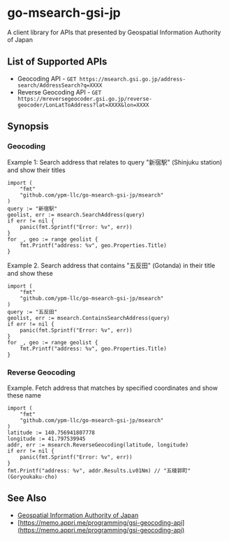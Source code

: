 # go-msearch-gsi-jp

A client library for APIs that presented by Geospatial Information Authority of Japan

## List of Supported APIs

* Geocoding API - `GET https://msearch.gsi.go.jp/address-search/AddressSearch?q=XXXX`
* Reverse Geocoding API - `GET https://mreversegeocoder.gsi.go.jp/reverse-geocoder/LonLatToAddress?lat=XXXX&lon=XXXX`

## Synopsis

### Geocoding

Example 1: Search address that relates to query "新宿駅" (Shinjuku station) and show their titles

    import (
        "fmt"
        "github.com/ypm-llc/go-msearch-gsi-jp/msearch"
    )
    query := "新宿駅"
    geolist, err := msearch.SearchAddress(query)
    if err != nil {
        panic(fmt.Sprintf("Error: %v", err))
    }
    for _, geo := range geolist {
        fmt.Printf("address: %v", geo.Properties.Title)
    }

Example 2. Search address that contains "五反田" (Gotanda) in their title and show these

    import (
        "fmt"
        "github.com/ypm-llc/go-msearch-gsi-jp/msearch"
    )
    query := "五反田"
    geolist, err := msearch.ContainsSearchAddress(query)
    if err != nil {
        panic(fmt.Sprintf("Error: %v", err))
    }
    for _, geo := range geolist {
        fmt.Printf("address: %v", geo.Properties.Title)
    }

### Reverse Geocoding

Example. Fetch address that matches by specified coordinates and show these name

    import (
        "fmt"
        "github.com/ypm-llc/go-msearch-gsi-jp/msearch"
    )
    latitude := 140.756941807778
    longitude := 41.797539945
    addr, err := msearch.ReverseGeocoding(latitude, longitude)
    if err != nil {
        panic(fmt.Sprintf("Error: %v", err))
    }
    fmt.Printf("address: %v", addr.Results.Lv01Nm) // "五稜郭町" (Goryoukaku-cho)

## See Also

* [Geospatial Information Authority of Japan](https://www.gsi.go.jp/)
* [https://memo.appri.me/programming/gsi-geocoding-api](https://memo.appri.me/programming/gsi-geocoding-api)
